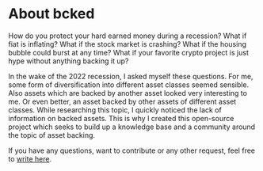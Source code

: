 # About bcked

How do you protect your hard earned money during a recession? What if fiat is inflating?
What if the stock market is crashing? What if the housing bubble could burst at any time?
What if your favorite crypto project is just hype without anything backing it up?

In the wake of the 2022 recession, I asked myself these questions. For me, some form of
diversification into different asset classes seemed sensible. Also assets which are backed
by another asset looked very interesting to me. Or even better, an asset backed by other
assets of different asset classes. While researching this topic, I quickly noticed the lack
of information on backed assets. This is why I created this open-source project which seeks
to build up a knowledge base and a community around the topic of asset backing.

If you have any questions, want to contribute or any other request, feel free to [write here](https://github.com/Spenhouet/bcked/discussions).
